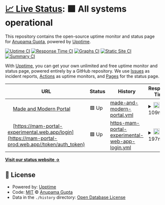 # [📈 Live Status](https://https://mam-portal-experimental.web.app/): <!--live status--> **🟩 All systems operational**

This repository contains the open-source uptime monitor and status page for [Anupama Gupta](https://upptime.js.org), powered by [Upptime](https://github.com/upptime/upptime).

[![Uptime CI](https://github.com/anu99gupta/upptime/workflows/Uptime%20CI/badge.svg)](https://github.com/anu99gupta/upptime/actions?query=workflow%3A%22Uptime+CI%22)
[![Response Time CI](https://github.com/anu99gupta/upptime/workflows/Response%20Time%20CI/badge.svg)](https://github.com/anu99gupta/upptime/actions?query=workflow%3A%22Response+Time+CI%22)
[![Graphs CI](https://github.com/anu99gupta/upptime/workflows/Graphs%20CI/badge.svg)](https://github.com/anu99gupta/upptime/actions?query=workflow%3A%22Graphs+CI%22)
[![Static Site CI](https://github.com/anu99gupta/upptime/workflows/Static%20Site%20CI/badge.svg)](https://github.com/anu99gupta/upptime/actions?query=workflow%3A%22Static+Site+CI%22)
[![Summary CI](https://github.com/anu99gupta/upptime/workflows/Summary%20CI/badge.svg)](https://github.com/anu99gupta/upptime/actions?query=workflow%3A%22Summary+CI%22)

With [Upptime](https://upptime.js.org), you can get your own unlimited and free uptime monitor and status page, powered entirely by a GitHub repository. We use [Issues](https://github.com/anu99gupta/upptime/issues) as incident reports, [Actions](https://github.com/anu99gupta/upptime/actions) as uptime monitors, and [Pages](https://upptime.js.org) for the status page.

<!--start: status pages-->
<!-- This summary is generated by Upptime (https://github.com/upptime/upptime) -->
<!-- Do not edit this manually, your changes will be overwritten -->
<!-- prettier-ignore -->
| URL | Status | History | Response Time | Uptime |
| --- | ------ | ------- | ------------- | ------ |
| <img alt="" src="https://favicons.githubusercontent.com/mam-portal-experimental.web.app" height="13"> [Made and Modern Portal](https://mam-portal-experimental.web.app/) | 🟩 Up | [made-and-modern-portal.yml](https://github.com/anu99gupta/M-Mportal/commits/HEAD/history/made-and-modern-portal.yml) | <details><summary><img alt="Response time graph" src="./graphs/made-and-modern-portal/response-time-week.png" height="20"> 109ms</summary><br><a href="https://https://mam-portal-experimental.web.app//history/made-and-modern-portal"><img alt="Response time 109" src="https://img.shields.io/endpoint?url=https%3A%2F%2Fraw.githubusercontent.com%2Fanu99gupta%2FM-Mportal%2FHEAD%2Fapi%2Fmade-and-modern-portal%2Fresponse-time.json"></a><br><a href="https://https://mam-portal-experimental.web.app//history/made-and-modern-portal"><img alt="24-hour response time 82" src="https://img.shields.io/endpoint?url=https%3A%2F%2Fraw.githubusercontent.com%2Fanu99gupta%2FM-Mportal%2FHEAD%2Fapi%2Fmade-and-modern-portal%2Fresponse-time-day.json"></a><br><a href="https://https://mam-portal-experimental.web.app//history/made-and-modern-portal"><img alt="7-day response time 109" src="https://img.shields.io/endpoint?url=https%3A%2F%2Fraw.githubusercontent.com%2Fanu99gupta%2FM-Mportal%2FHEAD%2Fapi%2Fmade-and-modern-portal%2Fresponse-time-week.json"></a><br><a href="https://https://mam-portal-experimental.web.app//history/made-and-modern-portal"><img alt="30-day response time 109" src="https://img.shields.io/endpoint?url=https%3A%2F%2Fraw.githubusercontent.com%2Fanu99gupta%2FM-Mportal%2FHEAD%2Fapi%2Fmade-and-modern-portal%2Fresponse-time-month.json"></a><br><a href="https://https://mam-portal-experimental.web.app//history/made-and-modern-portal"><img alt="1-year response time 109" src="https://img.shields.io/endpoint?url=https%3A%2F%2Fraw.githubusercontent.com%2Fanu99gupta%2FM-Mportal%2FHEAD%2Fapi%2Fmade-and-modern-portal%2Fresponse-time-year.json"></a></details> | <details><summary><a href="https://https://mam-portal-experimental.web.app//history/made-and-modern-portal">100.00%</a></summary><a href="https://https://mam-portal-experimental.web.app//history/made-and-modern-portal"><img alt="All-time uptime 100.00%" src="https://img.shields.io/endpoint?url=https%3A%2F%2Fraw.githubusercontent.com%2Fanu99gupta%2FM-Mportal%2FHEAD%2Fapi%2Fmade-and-modern-portal%2Fuptime.json"></a><br><a href="https://https://mam-portal-experimental.web.app//history/made-and-modern-portal"><img alt="24-hour uptime 100.00%" src="https://img.shields.io/endpoint?url=https%3A%2F%2Fraw.githubusercontent.com%2Fanu99gupta%2FM-Mportal%2FHEAD%2Fapi%2Fmade-and-modern-portal%2Fuptime-day.json"></a><br><a href="https://https://mam-portal-experimental.web.app//history/made-and-modern-portal"><img alt="7-day uptime 100.00%" src="https://img.shields.io/endpoint?url=https%3A%2F%2Fraw.githubusercontent.com%2Fanu99gupta%2FM-Mportal%2FHEAD%2Fapi%2Fmade-and-modern-portal%2Fuptime-week.json"></a><br><a href="https://https://mam-portal-experimental.web.app//history/made-and-modern-portal"><img alt="30-day uptime 100.00%" src="https://img.shields.io/endpoint?url=https%3A%2F%2Fraw.githubusercontent.com%2Fanu99gupta%2FM-Mportal%2FHEAD%2Fapi%2Fmade-and-modern-portal%2Fuptime-month.json"></a><br><a href="https://https://mam-portal-experimental.web.app//history/made-and-modern-portal"><img alt="1-year uptime 100.00%" src="https://img.shields.io/endpoint?url=https%3A%2F%2Fraw.githubusercontent.com%2Fanu99gupta%2FM-Mportal%2FHEAD%2Fapi%2Fmade-and-modern-portal%2Fuptime-year.json"></a></details>
| <img alt="" src="https://favicons.githubusercontent.com/mam-portal-prod.web.app" height="13"> [https://mam-portal-experimental.web.app/login](https://mam-portal-prod.web.app//token/auth_token) | 🟩 Up | [https-mam-portal-experimental-web-app-login.yml](https://github.com/anu99gupta/M-Mportal/commits/HEAD/history/https-mam-portal-experimental-web-app-login.yml) | <details><summary><img alt="Response time graph" src="./graphs/https-mam-portal-experimental-web-app-login/response-time-week.png" height="20"> 197ms</summary><br><a href="https://https://mam-portal-experimental.web.app//history/https-mam-portal-experimental-web-app-login"><img alt="Response time 197" src="https://img.shields.io/endpoint?url=https%3A%2F%2Fraw.githubusercontent.com%2Fanu99gupta%2FM-Mportal%2FHEAD%2Fapi%2Fhttps-mam-portal-experimental-web-app-login%2Fresponse-time.json"></a><br><a href="https://https://mam-portal-experimental.web.app//history/https-mam-portal-experimental-web-app-login"><img alt="24-hour response time 194" src="https://img.shields.io/endpoint?url=https%3A%2F%2Fraw.githubusercontent.com%2Fanu99gupta%2FM-Mportal%2FHEAD%2Fapi%2Fhttps-mam-portal-experimental-web-app-login%2Fresponse-time-day.json"></a><br><a href="https://https://mam-portal-experimental.web.app//history/https-mam-portal-experimental-web-app-login"><img alt="7-day response time 197" src="https://img.shields.io/endpoint?url=https%3A%2F%2Fraw.githubusercontent.com%2Fanu99gupta%2FM-Mportal%2FHEAD%2Fapi%2Fhttps-mam-portal-experimental-web-app-login%2Fresponse-time-week.json"></a><br><a href="https://https://mam-portal-experimental.web.app//history/https-mam-portal-experimental-web-app-login"><img alt="30-day response time 197" src="https://img.shields.io/endpoint?url=https%3A%2F%2Fraw.githubusercontent.com%2Fanu99gupta%2FM-Mportal%2FHEAD%2Fapi%2Fhttps-mam-portal-experimental-web-app-login%2Fresponse-time-month.json"></a><br><a href="https://https://mam-portal-experimental.web.app//history/https-mam-portal-experimental-web-app-login"><img alt="1-year response time 197" src="https://img.shields.io/endpoint?url=https%3A%2F%2Fraw.githubusercontent.com%2Fanu99gupta%2FM-Mportal%2FHEAD%2Fapi%2Fhttps-mam-portal-experimental-web-app-login%2Fresponse-time-year.json"></a></details> | <details><summary><a href="https://https://mam-portal-experimental.web.app//history/https-mam-portal-experimental-web-app-login">100.00%</a></summary><a href="https://https://mam-portal-experimental.web.app//history/https-mam-portal-experimental-web-app-login"><img alt="All-time uptime 100.00%" src="https://img.shields.io/endpoint?url=https%3A%2F%2Fraw.githubusercontent.com%2Fanu99gupta%2FM-Mportal%2FHEAD%2Fapi%2Fhttps-mam-portal-experimental-web-app-login%2Fuptime.json"></a><br><a href="https://https://mam-portal-experimental.web.app//history/https-mam-portal-experimental-web-app-login"><img alt="24-hour uptime 100.00%" src="https://img.shields.io/endpoint?url=https%3A%2F%2Fraw.githubusercontent.com%2Fanu99gupta%2FM-Mportal%2FHEAD%2Fapi%2Fhttps-mam-portal-experimental-web-app-login%2Fuptime-day.json"></a><br><a href="https://https://mam-portal-experimental.web.app//history/https-mam-portal-experimental-web-app-login"><img alt="7-day uptime 100.00%" src="https://img.shields.io/endpoint?url=https%3A%2F%2Fraw.githubusercontent.com%2Fanu99gupta%2FM-Mportal%2FHEAD%2Fapi%2Fhttps-mam-portal-experimental-web-app-login%2Fuptime-week.json"></a><br><a href="https://https://mam-portal-experimental.web.app//history/https-mam-portal-experimental-web-app-login"><img alt="30-day uptime 100.00%" src="https://img.shields.io/endpoint?url=https%3A%2F%2Fraw.githubusercontent.com%2Fanu99gupta%2FM-Mportal%2FHEAD%2Fapi%2Fhttps-mam-portal-experimental-web-app-login%2Fuptime-month.json"></a><br><a href="https://https://mam-portal-experimental.web.app//history/https-mam-portal-experimental-web-app-login"><img alt="1-year uptime 100.00%" src="https://img.shields.io/endpoint?url=https%3A%2F%2Fraw.githubusercontent.com%2Fanu99gupta%2FM-Mportal%2FHEAD%2Fapi%2Fhttps-mam-portal-experimental-web-app-login%2Fuptime-year.json"></a></details>

<!--end: status pages-->

[**Visit our status website →**](https://upptime.js.org)

## 📄 License

- Powered by: [Upptime](https://github.com/upptime/upptime)
- Code: [MIT](./LICENSE) © [Anupama Gupta](https://upptime.js.org)
- Data in the `./history` directory: [Open Database License](https://opendatacommons.org/licenses/odbl/1-0/)
